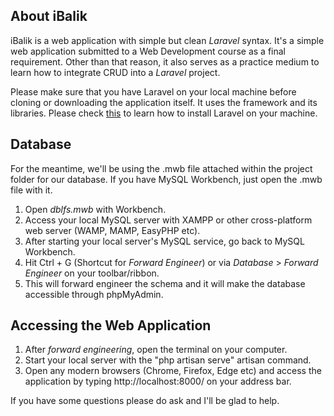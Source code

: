 ## About iBalik

iBalik is a web application with simple but clean *Laravel* syntax. It's a simple web application submitted to a Web Development course as a final requirement. Other than that reason, it also serves as a practice medium to learn how to integrate CRUD into a *Laravel* project.

Please make sure that you have Laravel on your local machine before cloning or downloading the application itself. It uses the framework and its libraries. Please check [this](https://laravel.com/docs/5.4#installing-laravel) to learn how to install Laravel on your machine.

## Database

For the meantime, we'll be using the .mwb file attached within the project folder for our database. If you have MySQL Workbench, just open the .mwb file with it.

1. Open *dblfs.mwb* with Workbench.
2. Access your local MySQL server with XAMPP or other cross-platform web server (WAMP, MAMP, EasyPHP etc).
3. After starting your local server's MySQL service, go back to MySQL Workbench.
4. Hit Ctrl + G (Shortcut for *Forward Engineer*) or via *Database* > *Forward Engineer* on your toolbar/ribbon.
5. This will forward engineer the schema and it will make the database accessible through phpMyAdmin.

## Accessing the Web Application

1. After *forward engineering*, open the terminal on your computer.
2. Start your local server with the "php artisan serve" artisan command.
3. Open any modern browsers (Chrome, Firefox, Edge etc) and access the application by typing http://localhost:8000/ on your address bar.

If you have some questions please do ask and I'll be glad to help.
